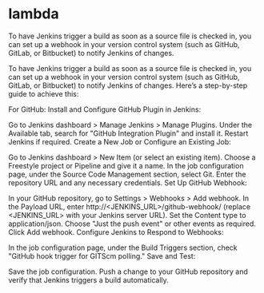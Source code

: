 # lambda

To have Jenkins trigger a build as soon as a source file is checked in, you can set up a webhook in your version control system (such as GitHub, GitLab, or Bitbucket) to notify Jenkins of changes. 

To have Jenkins trigger a build as soon as a source file is checked in, you can set up a webhook in your version control system (such as GitHub, GitLab, or Bitbucket) to notify Jenkins of changes. Here’s a step-by-step guide to achieve this:

For GitHub:
Install and Configure GitHub Plugin in Jenkins:

Go to Jenkins dashboard > Manage Jenkins > Manage Plugins.
Under the Available tab, search for "GitHub Integration Plugin" and install it.
Restart Jenkins if required.
Create a New Job or Configure an Existing Job:

Go to Jenkins dashboard > New Item (or select an existing item).
Choose a Freestyle project or Pipeline and give it a name.
In the job configuration page, under the Source Code Management section, select Git.
Enter the repository URL and any necessary credentials.
Set Up GitHub Webhook:

In your GitHub repository, go to Settings > Webhooks > Add webhook.
In the Payload URL, enter http://<JENKINS_URL>/github-webhook/ (replace <JENKINS_URL> with your Jenkins server URL).
Set the Content type to application/json.
Choose "Just the push event" or other events as required.
Click Add webhook.
Configure Jenkins to Respond to Webhooks:

In the job configuration page, under the Build Triggers section, check "GitHub hook trigger for GITScm polling."
Save and Test:

Save the job configuration.
Push a change to your GitHub repository and verify that Jenkins triggers a build automatically.

